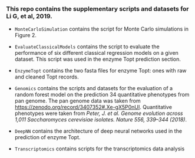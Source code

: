 ### This repo contains the supplementary scripts and datasets for  Li G, et al, 2019.
* `MonteCarloSimulation` contains the script for Monte Carlo simulations in Figure 2.
* `EvaluateClassicalModels` contains the script to evaluate the performance of six different classical regression models on a given dataset. This script was used in the enzyme Topt prediction section.
* `EnzymeTopt` contains the two fasta files for enzyme Topt: ones with raw and cleaned Topt records.
* `Genomics` contains the scripts and datasets for the evaluation of a random forest model on the prediction 34 quantitative phenotypes from pan genome. The pan genome data was taken from https://zenodo.org/record/3407352#.Xe-gX5P0nUI. Quantitative phenotypes were taken from *Peter, J. et al. Genome evolution across 1,011 Saccharomyces cerevisiae isolates. Nature 556, 339–344 (2018)*.

* `DeepNN` contains the architecture of deep neural networks used in the prediction of enzyme Topt.
* `Transcriptomics` contains scripts for the transcriptomics data analysis
